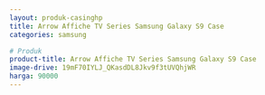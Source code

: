 ```yaml
---
layout: produk-casinghp
title: Arrow Affiche TV Series Samsung Galaxy S9 Case
categories: samsung

# Produk
product-title: Arrow Affiche TV Series Samsung Galaxy S9 Case
image-drive: 19mF70IYLJ_QKasdDL8Jkv9f3tUVQhjWR
harga: 90000
---
```

